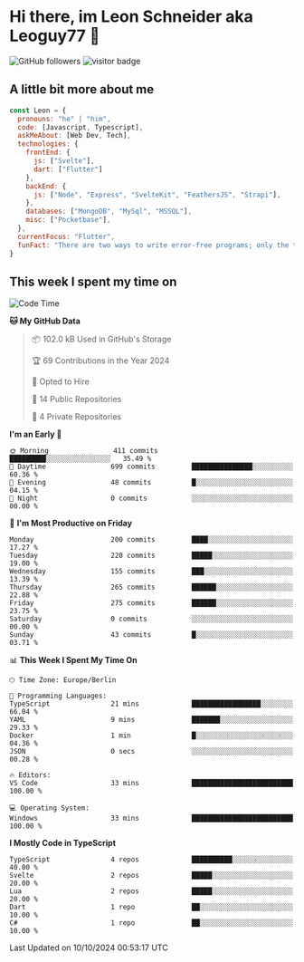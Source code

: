 # Hi there, im Leon Schneider aka Leoguy77 👋

![GitHub followers](https://img.shields.io/github/followers/leoguy77.svg?style=social&label=Followers) ![visitor badge](https://vbr.nathanchung.dev/badge?page_id=Leoguy77)

## A little bit more about me

```javascript
const Leon = {
  pronouns: "he" | "him",
  code: [Javascript, Typescript],
  askMeAbout: [Web Dev, Tech],
  technologies: {
    frontEnd: {
      js: ["Svelte"],
      dart: ["Flutter"]
    },
    backEnd: {
      js: ["Node", "Express", "SvelteKit", "FeathersJS", "Strapi"],
    },
    databases: ["MongoDB", "MySql", "MSSQL"],
    misc: ["Pocketbase"],
  },
  currentFocus: "Flutter",
  funFact: "There are two ways to write error-free programs; only the third one works"
}
```

## This week I spent my time on

<!--START_SECTION:waka-->
![Code Time](http://img.shields.io/badge/Code%20Time-212%20hrs%2041%20mins-blue)

**🐱 My GitHub Data** 

> 📦 102.0 kB Used in GitHub's Storage 
 > 
> 🏆 69 Contributions in the Year 2024
 > 
> 💼 Opted to Hire
 > 
> 📜 14 Public Repositories 
 > 
> 🔑 4 Private Repositories 
 > 
**I'm an Early 🐤** 

```text
🌞 Morning                411 commits         █████████░░░░░░░░░░░░░░░░   35.49 % 
🌆 Daytime                699 commits         ███████████████░░░░░░░░░░   60.36 % 
🌃 Evening                48 commits          █░░░░░░░░░░░░░░░░░░░░░░░░   04.15 % 
🌙 Night                  0 commits           ░░░░░░░░░░░░░░░░░░░░░░░░░   00.00 % 
```
📅 **I'm Most Productive on Friday** 

```text
Monday                   200 commits         ████░░░░░░░░░░░░░░░░░░░░░   17.27 % 
Tuesday                  220 commits         █████░░░░░░░░░░░░░░░░░░░░   19.00 % 
Wednesday                155 commits         ███░░░░░░░░░░░░░░░░░░░░░░   13.39 % 
Thursday                 265 commits         ██████░░░░░░░░░░░░░░░░░░░   22.88 % 
Friday                   275 commits         ██████░░░░░░░░░░░░░░░░░░░   23.75 % 
Saturday                 0 commits           ░░░░░░░░░░░░░░░░░░░░░░░░░   00.00 % 
Sunday                   43 commits          █░░░░░░░░░░░░░░░░░░░░░░░░   03.71 % 
```


📊 **This Week I Spent My Time On** 

```text
🕑︎ Time Zone: Europe/Berlin

💬 Programming Languages: 
TypeScript               21 mins             █████████████████░░░░░░░░   66.04 % 
YAML                     9 mins              ███████░░░░░░░░░░░░░░░░░░   29.33 % 
Docker                   1 min               █░░░░░░░░░░░░░░░░░░░░░░░░   04.36 % 
JSON                     0 secs              ░░░░░░░░░░░░░░░░░░░░░░░░░   00.28 % 

🔥 Editors: 
VS Code                  33 mins             █████████████████████████   100.00 % 

💻 Operating System: 
Windows                  33 mins             █████████████████████████   100.00 % 
```

**I Mostly Code in TypeScript** 

```text
TypeScript               4 repos             ██████████░░░░░░░░░░░░░░░   40.00 % 
Svelte                   2 repos             █████░░░░░░░░░░░░░░░░░░░░   20.00 % 
Lua                      2 repos             █████░░░░░░░░░░░░░░░░░░░░   20.00 % 
Dart                     1 repo              ██░░░░░░░░░░░░░░░░░░░░░░░   10.00 % 
C#                       1 repo              ██░░░░░░░░░░░░░░░░░░░░░░░   10.00 % 
```




 Last Updated on 10/10/2024 00:53:17 UTC
<!--END_SECTION:waka-->
